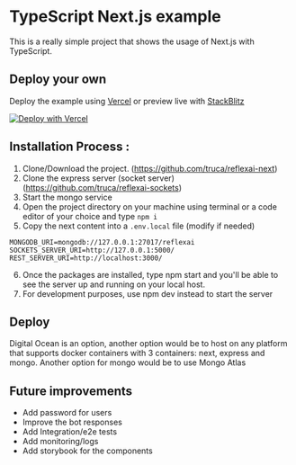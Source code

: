 # TypeScript Next.js example

This is a really simple project that shows the usage of Next.js with TypeScript.

## Deploy your own

Deploy the example using [Vercel](https://vercel.com?utm_source=github&utm_medium=readme&utm_campaign=next-example) or preview live with [StackBlitz](https://stackblitz.com/github/vercel/next.js/tree/canary/examples/with-typescript)

[![Deploy with Vercel](https://vercel.com/button)](https://vercel.com/new/git/external?repository-url=https://github.com/vercel/next.js/tree/canary/examples/with-typescript&project-name=with-typescript&repository-name=with-typescript)

## Installation Process :

1. Clone/Download the project. (https://github.com/truca/reflexai-next)
2. Clone the express server (socket server) (https://github.com/truca/reflexai-sockets)
3. Start the mongo service
4. Open the project directory on your machine using terminal or a code editor of your choice and type `npm i`
5. Copy the next content into a `.env.local` file (modify if needed)

```
MONGODB_URI=mongodb://127.0.0.1:27017/reflexai
SOCKETS_SERVER_URI=http://127.0.0.1:5000/
REST_SERVER_URI=http://localhost:3000/
```

6. Once the packages are installed, type npm start and you'll be able to see the server up and running on your local host.
7. For development purposes, use npm dev instead to start the server

## Deploy

Digital Ocean is an option, another option would be to host on any platform that supports docker containers with 3 containers: next, express and mongo. Another option for mongo would be to use Mongo Atlas

## Future improvements

- Add password for users
- Improve the bot responses
- Add Integration/e2e tests
- Add monitoring/logs
- Add storybook for the components
